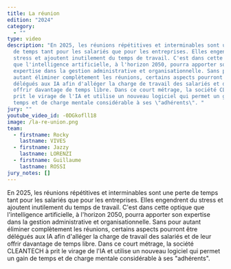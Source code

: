 ```yaml
---
title: La réunion
edition: "2024"
category:
  - ""
type: video
description: "En 2025, les réunions répétitives et interminables sont une perte
  de temps tant pour les salariés que pour les entreprises. Elles engendrent du
  stress et ajoutent inutilement du temps de travail. C'est dans cette optique
  que l'intelligence artificielle, à l'horizon 2050, pourra apporter son
  expertise dans la gestion administrative et organisationnelle. Sans pour
  autant éliminer complètement les réunions, certains aspects pourront être
  délégués aux IA afin d'alléger la charge de travail des salariés et de leur
  offrir davantage de temps libre. Dans ce court métrage, la société CLEANTECH à
  prit le virage de l'IA et utilise un nouveau logiciel qui permet un gain de
  temps et de charge mentale considérable à ses \"adhérents\". "
jury: ""
youtube_video_id: -0DGkofll18
image: /la-re-union.png
team:
  - firstname: Rocky
    lastname: VIVES
  - firstname: Jazzy
    lastname: LORENZI
  - firstname: Guillaume
    lastname: ROSSI
jury_notes: []
---
```

En 2025, les réunions répétitives et interminables sont une perte de temps tant pour les salariés que pour les entreprises. Elles engendrent du stress et ajoutent inutilement du temps de travail. C'est dans cette optique que l'intelligence artificielle, à l'horizon 2050, pourra apporter son expertise dans la gestion administrative et organisationnelle. Sans pour autant éliminer complètement les réunions, certains aspects pourront être délégués aux IA afin d'alléger la charge de travail des salariés et de leur offrir davantage de temps libre. Dans ce court métrage, la société CLEANTECH à prit le virage de l'IA et utilise un nouveau logiciel qui permet un gain de temps et de charge mentale considérable à ses "adhérents".
